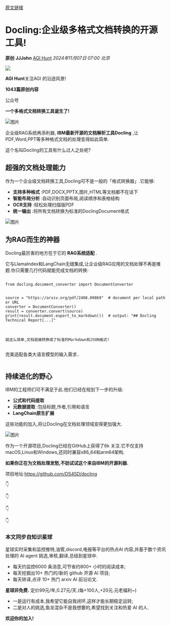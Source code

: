 [原文链接](https://mp.weixin.qq.com/s/wgrmaqDKRY6EkuFn0jxHUQ)
# Docling:企业级多格式文档转换的开源工具!

**原创** **JJJohn** [AGI Hunt](javascript:void(0);) *2024年11月07日 07:00* *北京*

![](http://mmbiz.qpic.cn/sz_mmbiz_png/M3PrhSUICnEBzibpRmnSXe39Dk4802P6N7ZzlYT0Nib4Jfr82DC6ibgssHiaLm13G4cw7r34608o8W9cXiad67Haibgw/300?wx_fmt=png&wxfrom=19)

**AGI Hunt**关注AGI 的沿途风景!

**1043篇原创内容**

公众号

**一个多格式文档转换工具诞生了!**

![图片](https://mmbiz.qpic.cn/sz_mmbiz_png/M3PrhSUICnE4LRmLnewPqzKIXLWPeO28PdIEXcxXciahCkuPibiaLuX7XM4QXMPgGEZaQ5FuAEOjPicaSpibAUdSiaeQ/640?wx_fmt=png&from=appmsg&tp=webp&wxfrom=5&wx_lazy=1&wx_co=1)

企业级RAG系统再添利器, **IBM最新开源的文档解析工具Docling** ,让PDF,Word,PPT等多种格式文档的处理变得如此简单.

这个名叫Docling的工具有什么过人之处呢?

## 超强的文档处理能力

作为一个企业级文档转换工具,Docling可不是一般的「格式转换器」.它能够:

* **支持多种格式** :PDF,DOCX,PPTX,图片,HTML等文档都不在话下
* **智能布局分析** :自动识别页面布局,阅读顺序和表格结构
* **OCR支持** :轻松处理扫描版PDF
* **统一输出** :将所有文档转换为标准的DoclingDocument格式

![图片](https://mmbiz.qpic.cn/sz_mmbiz_jpg/M3PrhSUICnE4LRmLnewPqzKIXLWPeO280gO4X7BYYuwo8fPRATYGhyYX4AZxxAiapCldtCkZ8rH6iaU9vdbmLvpQ/640?from=appmsg&tp=webp&wxfrom=5&wx_lazy=1&wx_co=1)

## 为RAG而生的神器

Docling最厉害的地方在于它的 **RAG系统适配** .

它与LlamaIndex和LangChain无缝集成,让企业级RAG应用的文档处理不再是难题.你只需要几行代码就能完成文档的转换:

```

```

```
from docling.document_converter import DocumentConverter


source = "https://arxiv.org/pdf/2408.09869"  # document per local path or URL
converter = DocumentConverter()
result = converter.convert(source)
print(result.document.export_to_markdown())  # output: "## Docling Technical Report[...]"
```

<pre><strong><br/></strong></pre>

```
就这么简单,文档就被转换成了标准的Markdown和JSON格式!
```

<pre><p>完美适配各类大语言模型的输入需求<span>.</span></p></pre>

## 持续进化的野心

IBM的工程师们可不满足于此.他们已经在规划下一步的升级:

* **公式和代码提取**
* **元数据提取** :包括标题,作者,引用和语言
* **LangChain原生扩展**

这些功能的加入,将让Docling在文档处理领域变得更加强大.

![图片](https://mmbiz.qpic.cn/sz_mmbiz_png/M3PrhSUICnE4LRmLnewPqzKIXLWPeO28FgN4JbErxVpeFSCxzNjdhTLice60aq3ZNG8yx8YicWk0WeYx6IpMgbAw/640?from=appmsg&wx_fmt=png&tp=webp&wxfrom=5&wx_lazy=1&wx_co=1)

作为一个开源项目,Docling已经在GitHub上获得了6k 关注.它不仅支持macOS,Linux和Windows,还同时兼容x86_64和arm64架构.

**如果你正在为文档处理发愁,不妨试试这个来自IBM的开源利器.**

项目地址:https://github.com/DS4SD/docling

👇

👇

👇

👇

### 本文同步自知识星球<AGI Hunt>

星球实时采集和监控推特,油管,discord,电报等平台的热点AI 内容,并基于数个资讯处理的 AI agent 挑选,审核,翻译,总结到星球中.

* 每天约监控6000 条消息,可节省约800+ 小时的阅读成本;
* 每天挖掘出10+ 热门的/新的 github 开源 AI 项目;
* 每天转译,点评 10+ 热门 arxiv AI 前沿论文.

 **星球非免费.** 定价99元/年,0.27元/天.(每+100人,+20元.元老福利~)

* 一是运行有成本,我希望它能自我闭环,这样才能长期稳定运转;
* 二是对人的挑选,鱼龙混杂不是我想要的,希望找到关注和热爱 AI 的人.

**欢迎你的加入!**

